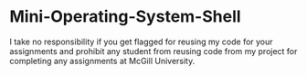 # Mini-Operating-System-Shell


I  take no responsibility if you get flagged for reusing my code for your assignments and  prohibit any student from reusing code from my project for completing any assignments at McGill University.
